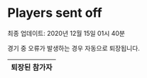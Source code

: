 # Players sent off
최종 업데이트: 2020년 12월 15일 01시 40분


경기 중 오류가 발생하는 경우 자동으로 퇴장됩니다.


| 퇴장된 참가자 |
|:---:|